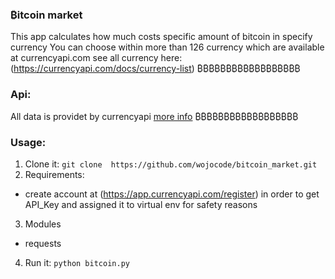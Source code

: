 ### ₿itcoin market

This app calculates how much costs specific amount of bitcoin in specify currency 
You can choose within more than 126 currency which are available at currencyapi.com
see all currency here: (https://currencyapi.com/docs/currency-list)
₿₿₿₿₿₿₿₿₿₿₿₿₿₿₿₿₿₿
### Api:
All data is providet by currencyapi [more info](https://currencyapi.com/ "currency Api") 
₿₿₿₿₿₿₿₿₿₿₿₿₿₿₿₿₿₿
### Usage:
1. Clone it:
`git clone  https://github.com/wojocode/bitcoin_market.git`
2. Requirements:
- create account at (https://app.currencyapi.com/register) in order to get API_Key and assigned it to virtual env for safety reasons
3. Modules
- requests
4. Run it:
`python bitcoin.py`